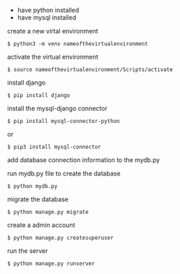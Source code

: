 * have python installed
* have mysql installed

create a new virtal environment

```
$ python3 -m venv nameofthevirtualenvironment

```

activate the virtual environment

```
$ source nameofthevirtualenvironment/Scripts/activate

```
install django

```
$ pip install django

```

install the mysql-django connector

```
$ pip install mysql-connector-python

```

or

```
$ pip3 install mysql-connector

```

add database connection information to the mydb.py

run mydb.py file to create the database

```
$ python mydb.py

```

migrate the database

```
$ python manage.py migrate

```

create a admin account

```
$ python manage.py createsuperuser

```

run the server

```
$ python manage.py runserver

